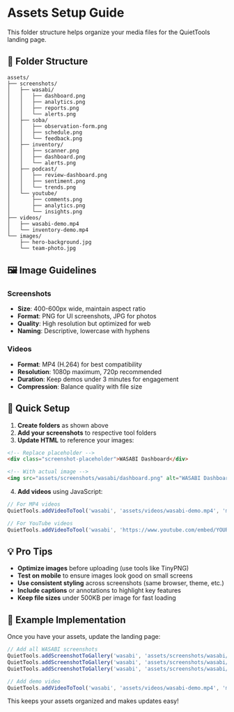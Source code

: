 # Assets Setup Guide

This folder structure helps organize your media files for the QuietTools landing page.

## 📁 Folder Structure

```
assets/
├── screenshots/
│   ├── wasabi/
│   │   ├── dashboard.png
│   │   ├── analytics.png
│   │   ├── reports.png
│   │   └── alerts.png
│   ├── soba/
│   │   ├── observation-form.png
│   │   ├── schedule.png
│   │   └── feedback.png
│   ├── inventory/
│   │   ├── scanner.png
│   │   ├── dashboard.png
│   │   └── alerts.png
│   ├── podcast/
│   │   ├── review-dashboard.png
│   │   ├── sentiment.png
│   │   └── trends.png
│   └── youtube/
│       ├── comments.png
│       ├── analytics.png
│       └── insights.png
├── videos/
│   ├── wasabi-demo.mp4
│   └── inventory-demo.mp4
└── images/
    ├── hero-background.jpg
    └── team-photo.jpg
```

## 🖼️ Image Guidelines

### Screenshots
- **Size**: 400-600px wide, maintain aspect ratio
- **Format**: PNG for UI screenshots, JPG for photos
- **Quality**: High resolution but optimized for web
- **Naming**: Descriptive, lowercase with hyphens

### Videos
- **Format**: MP4 (H.264) for best compatibility
- **Resolution**: 1080p maximum, 720p recommended
- **Duration**: Keep demos under 3 minutes for engagement
- **Compression**: Balance quality with file size

## 🚀 Quick Setup

1. **Create folders** as shown above
2. **Add your screenshots** to respective tool folders
3. **Update HTML** to reference your images:

```html
<!-- Replace placeholder -->
<div class="screenshot-placeholder">WASABI Dashboard</div>

<!-- With actual image -->
<img src="assets/screenshots/wasabi/dashboard.png" alt="WASABI Dashboard" class="screenshot">
```

4. **Add videos** using JavaScript:

```javascript
// For MP4 videos
QuietTools.addVideoToTool('wasabi', 'assets/videos/wasabi-demo.mp4', 'mp4');

// For YouTube videos  
QuietTools.addVideoToTool('wasabi', 'https://www.youtube.com/embed/YOUR_VIDEO_ID', 'youtube');
```

## 💡 Pro Tips

- **Optimize images** before uploading (use tools like TinyPNG)
- **Test on mobile** to ensure images look good on small screens
- **Use consistent styling** across screenshots (same browser, theme, etc.)
- **Include captions** or annotations to highlight key features
- **Keep file sizes** under 500KB per image for fast loading

## 📝 Example Implementation

Once you have your assets, update the landing page:

```javascript
// Add all WASABI screenshots
QuietTools.addScreenshotToGallery('wasabi', 'assets/screenshots/wasabi/dashboard.png', 'Dashboard Overview');
QuietTools.addScreenshotToGallery('wasabi', 'assets/screenshots/wasabi/analytics.png', 'Student Analytics');
QuietTools.addScreenshotToGallery('wasabi', 'assets/screenshots/wasabi/reports.png', 'Progress Reports');

// Add demo video
QuietTools.addVideoToTool('wasabi', 'assets/videos/wasabi-demo.mp4', 'mp4');
```

This keeps your assets organized and makes updates easy! 